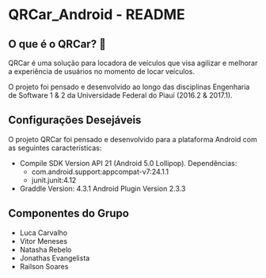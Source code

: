 # QRCar_Android - README 

## O que é o QRCar?  :car:

QRCar é uma solução para locadora de veículos que visa agilizar e melhorar a experiência de usuários no momento de locar veículos.

O projeto foi pensado e desenvolvido ao longo das disciplinas Engenharia de Software 1 & 2 da Universidade Federal do Piauí (2016.2 & 2017.1).

## Configurações Desejáveis

O projeto QRCar foi pensado e desenvolvido para a plataforma Android com as seguintes características: 

- Compile SDK Version API 21 (Android 5.0 Lollipop). Dependências:
  * com.android.support:appcompat-v7:24.1.1
  * junit.junit:4.12
- Graddle Version: 4.3.1 Android Plugin Version 2.3.3

## Componentes do Grupo

- Luca Carvalho
- Vitor Meneses 
- Natasha Rebelo
- Jonathas Evangelista
- Railson Soares
